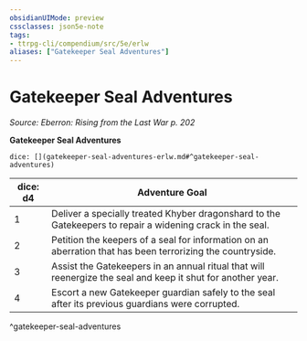 ```yaml
---
obsidianUIMode: preview
cssclasses: json5e-note
tags:
- ttrpg-cli/compendium/src/5e/erlw
aliases: ["Gatekeeper Seal Adventures"]
---
```

# Gatekeeper Seal Adventures
*Source: Eberron: Rising from the Last War p. 202* 

**Gatekeeper Seal Adventures**

`dice: [](gatekeeper-seal-adventures-erlw.md#^gatekeeper-seal-adventures)`

| dice: d4 | Adventure Goal |
|----------|----------------|
| 1 | Deliver a specially treated Khyber dragonshard to the Gatekeepers to repair a widening crack in the seal. |
| 2 | Petition the keepers of a seal for information on an aberration that has been terrorizing the countryside. |
| 3 | Assist the Gatekeepers in an annual ritual that will reenergize the seal and keep it shut for another year. |
| 4 | Escort a new Gatekeeper guardian safely to the seal after its previous guardians were corrupted. |
^gatekeeper-seal-adventures